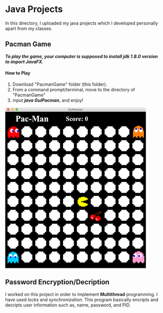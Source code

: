 # Java Projects
In this directory, I uploaded my java projects which I developed personally apart from my classes.

## Pacman Game

***To play the game, your computer is supposed to install jdk 1.8.0 version to import JavaFX.***

#### How to Play
1. Download "PacmanGame" folder (this folder).
2. From a command prompt/terminal, move to the directory of "PacmanGame"
3. input ***java GuiPacman***, and enjoy!
<img src="https://github.com/ttokunag/java_projects/blob/master/PacmanGame/image/Screen%20Shot%202019-04-11%20at%2011.30.29%20AM.png" width="450">

## Password Encryption/Decription
I worked on this project in order to implement **Multithread** programming. I have used *locks* and *synchronization*. This program basically encripts and decripts user information such as, name, password, and PID.
